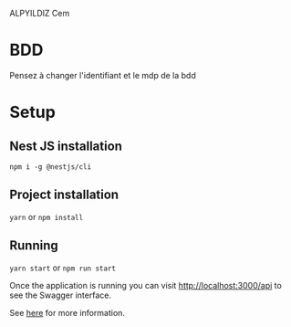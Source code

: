 ALPYILDIZ Cem

# BDD

Pensez à changer l'identifiant et le mdp de la bdd

# Setup

## Nest JS installation

`npm i -g @nestjs/cli`

## Project installation

`yarn` or `npm install`

## Running

`yarn start` or `npm run start`

Once the application is running you can visit [http://localhost:3000/api](http://localhost:3000/api) to see the Swagger interface.

See [here](https://docs.nestjs.com/recipes/swagger#bootstrap) for more information.
